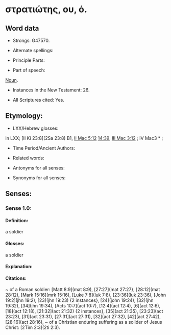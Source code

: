 # στρατιώτης, ου, ὁ. 

<!-- Status: S2=NeedsReview -->
<!-- Lexica used for edits: BDAG LN FFM BN LSJM MM   -->

## Word data

* Strongs: G47570.

* Alternate spellings:



* Principle Parts: 


* Part of speech: 

[Noun](http://ugg.readthedocs.io/en/latest/noun.html).

* Instances in the New Testament: 26.

* All Scriptures cited: Yes.

## Etymology: 


* LXX/Hebrew glosses: 

in LXX; [II Ki 23:8](2Sa 23:8) B1, [II Mac 5:12](2Macc.5.12) [14:39](2Macc.14.39), [III Mac 3:12](3Macc.3.12)   ; IV Mac3 * ; 

* Time Period/Ancient Authors: 


* Related words: 

* Antonyms for all senses:

* Synonyms for all senses: 


## Senses: 


### Sense  1.0: 

#### Definition: 

a soldier

#### Glosses: 

a soldier

#### Explanation: 


#### Citations: 

~ of a Roman soldier: [Matt 8:9](mat 8:9), [27:27](mat 27:27}, [28:12](mat 28:12), [Mark 15:16](mrk 15:16), [Luke 7:8](luk 7:8), [23:36](luk 23:36), [John 19:2](jhn 19:2), [23](jhn 19:23) {2 instances}, [24](john 19:24), [32](jhn 19:32), [34](jhn 19:34), [Acts 10:7](act 10:7), [12:4](act 12:4), [6](act 12:6), [18](act 12:18), [21:32](act 21:32) {2 instances}, [35](act 21:35), [23:23](act 23:23), [31](act 23:31), [27:31](act 27:31), [32](act 27:32), [42](act 27:42), [28:16](act 28:16),
~ of a Christian enduring suffering as a solider of Jesus Christ: [2Tim 2:3](2ti 2:3).
